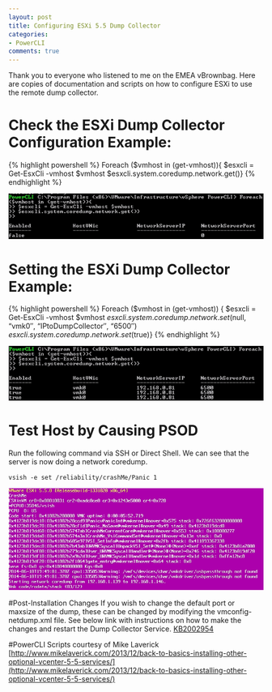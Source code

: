```yaml
---
layout: post
title: Configuring ESXi 5.5 Dump Collector
categories:
- PowerCLI
comments: true
---
```

Thank you to everyone who listened to me on the EMEA vBrownbag. Here are copies of documentation and scripts on how to configure ESXi to use the remote dump collector.

# Check the ESXi Dump Collector Configuration Example:
{% highlight powershell %}
Foreach ($vmhost in (get-vmhost)){
$esxcli = Get-EsxCli -vmhost $vmhost
$esxcli.system.coredump.network.get()}
{% endhighlight %}

![](/images/screenshot.361.jpg)

# Setting the ESXi Dump Collector Example:
{% highlight powershell %}
Foreach ($vmhost in (get-vmhost)) {
$esxcli = Get-EsxCli -vmhost $vmhost
$esxcli.system.coredump.network.set($null, “vmk0″, “IPtoDumpCollector″, “6500″)
$esxcli.system.coredump.network.set($true)}
{% endhighlight %}

![](/images/screenshot.351.jpg)

# Test Host by Causing PSOD
Run the following command via SSH or Direct Shell. We can see that the server is now doing a network coredump.

```
vsish -e set /reliability/crashMe/Panic 1
```

![](/images/screenshot.391.jpg)

#Post-Installation Changes
If you wish to change the default port or maxsize of the dump, these can be changed by modifying the vmconfig-netdump.xml file. See below link with instructions on how to make the changes and restart the Dump Collector Service.
[KB2002954](http://kb.vmware.com/selfservice/microsites/search.do?language=en_US&cmd=displayKC&externalId=2002954)

#PowerCLI Scripts courtesy of Mike Laverick
[http://www.mikelaverick.com/2013/12/back-to-basics-installing-other-optional-vcenter-5-5-services/](http://www.mikelaverick.com/2013/12/back-to-basics-installing-other-optional-vcenter-5-5-services/)
